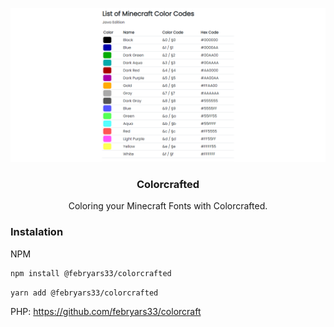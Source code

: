 ![Colorcrafted Preview](https://raw.githubusercontent.com/febryars33/colorcrafted/main/preview.png)


<h3 align="center">Colorcrafted</h3>
<p align="center">Coloring your Minecraft Fonts with Colorcrafted.</p>

###  Instalation

NPM
```bash
npm install @febryars33/colorcrafted
```
```bash
yarn add @febryars33/colorcrafted
```

PHP: https://github.com/febryars33/colorcraft
